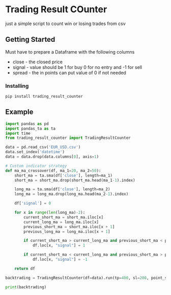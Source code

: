 # Trading Result COunter

just a simple script to count win or losing trades from csv

## Getting Started

Must have to prepare a Dataframe with the following columns

- close - the closed price
- signal - value should be 1 for buy 0 for no entry and -1 for sell
- spread - the in points can put value of 0 if not needed

### Installing

```
pip install trading_result_counter
```

## Example

```python
import pandas as pd
import pandas_ta as ta
import time
from trading_result_counter import TradingResultCounter

data = pd.read_csv('EUR_USD.csv')
data.set_index('datetime')
data = data.drop(data.columns[0], axis=1)

# Custom indicator strategy
def ma_ma_crossover(df, ma_1=20, ma_2=50):
    short_ma = ta.sma(df['close'], length=ma_1)
    short_ma = short_ma.drop(short_ma.head(ma_1-1).index)

    long_ma = ta.sma(df['close'], length=ma_2)
    long_ma = long_ma.drop(long_ma.head(ma_2-1).index)

    df['signal'] = 0

    for x in range(len(long_ma)-2):
        current_short_ma = short_ma.iloc[x]
        current_long_ma = long_ma.iloc[x]
        previous_short_ma = short_ma.iloc[x + 1]
        previous_long_ma = long_ma.iloc[x + 1]

        if current_short_ma > current_long_ma and previous_short_ma < previous_long_ma:
            df.loc[x, "signal"] = 1

        if current_short_ma < current_long_ma and previous_short_ma > previous_long_ma:
            df.loc[x, "signal"] = -1

    return df

backtrading = TradingResultCounter(df=data).run(tp=400, sl=200, point_size=0.00001)

print(backtrading)
```
